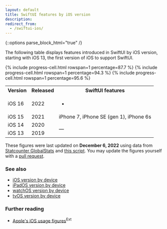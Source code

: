 ```yaml
---
layout: default
title: SwiftUI features by iOS version
description: 
redirect_from:
  - /swiftui-ios/
---
```


{::options parse_block_html="true" /}

The following table displays features introduced in SwiftUI by iOS version, starting with iOS 13, the first version of iOS to support SwiftUI.

<div class="table-responsive">
<table class="full-width">
  <tr>
    <th>Version</th>
    <th>Released</th>
    <th>SwiftUI features</th>
  </tr>
  <tr>
    <td>iOS 16</td>
    <td>2022</td>
    <td>
      <ul>
        <li></li>
      </ul>
    </td>
  </tr>
  <tr>
    <td>iOS 15</td>
    <td>2021</td>
    {% include progress-cell.html rowspan=1 percentage=87.7 %}
    <td>iPhone 7, iPhone SE (gen 1), iPhone 6s</td>
  </tr>
  <tr>
    <td>iOS 14</td>
    <td>2020</td>
    {% include progress-cell.html rowspan=1 percentage=94.3 %}
    <td rowspan="2">—</td>
  </tr>
  <tr>
    <td>iOS 13</td>
    <td>2019</td>
    {% include progress-cell.html rowspan=1 percentage=95.6 %}
  </tr>
</table>
</div>

These figures were last updated on <b>December 6, 2022</b> using data from <a href="https://gs.statcounter.com/ios-version-market-share/mobile-tablet/worldwide">Statcounter GlobalStats</a> and <a href="https://github.com/ebelinski/iosref/blob/main/meta/ios-usage-generator.swift">this script</a>. You may update the figures yourself with a <a href="https://github.com/ebelinski/iosref">pull request</a>.

### See also

* [iOS version by device](/ios)
* [iPadOS version by device](/ipados)
* [watchOS version by device](/watchos)
* [tvOS version by device](/tvos)

### Further reading

* [Apple's iOS usage figures](https://developer.apple.com/support/app-store/)<sup class="ext">Ext</sup>

